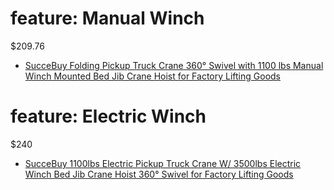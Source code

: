 # feature: Manual Winch
$209.76
- [SucceBuy Folding Pickup Truck Crane 360° Swivel with 1100 lbs Manual Winch Mounted Bed Jib Crane Hoist for Factory Lifting Goods](https://www.aliexpress.us/item/3256808034548842.html)

# feature: Electric Winch
$240
- [SucceBuy 1100lbs Electric Pickup Truck Crane W/ 3500lbs Electric Winch Bed Jib Crane Hoist 360° Swivel for Factory Lifting Goods](https://www.aliexpress.us/item/3256808034532857.html)
